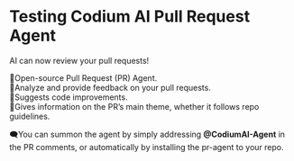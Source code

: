 # Testing Codium AI Pull Request Agent 
AI can now review your pull requests!

🚀Open-source Pull Request (PR) Agent.<br />
🚀Analyze and provide feedback on your pull requests.<br />
🚀Suggests code improvements.<br />
🚀Gives information on the PR’s main theme, whether it follows repo guidelines.

🗨️You can summon the agent by simply addressing **@CodiumAI-Agent** in the PR comments, or automatically by installing the pr-agent to your repo.

